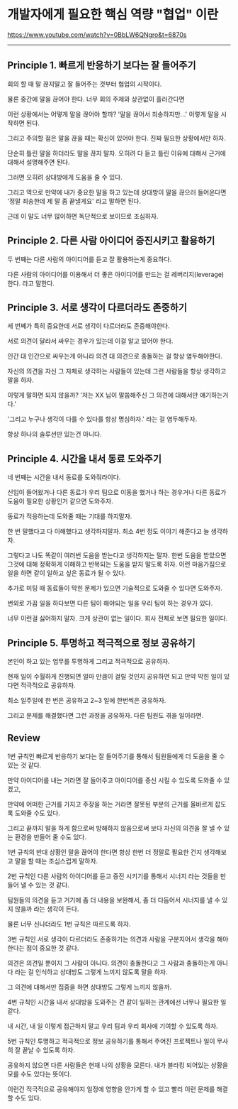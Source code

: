 # 개발자에게 필요한 핵심 역량 "협업" 이란

https://www.youtube.com/watch?v=0BbLW6QNgro&t=6870s

***

## Principle 1. 빠르게 반응하기 보다는 잘 들어주기

회의 할 때 말 끊지말고 잘 들어주는 것부터 협업의 시작이다.

물론 중간에 말을 끊어야 한다. 너무 회의 주제와 상관없이 흘러간다면 

이런 상황에서는 어떻게 말을 끊어야 할까? '말을 끊어서 죄송하지만...' 이렇게 말을 시작하면 된다.

그리고 주의할 점은 말을 끊을 때는 확신이 있어야 한다. 진짜 필요한 상황에서만 하자. 

단순히 틀린 말을 하더라도 말을 끊지 말자. 오히려 다 듣고 틀린 이유에 대해서 근거에 대해서 설명해주면 된다.

그러면 오히려 상대방에게 도움을 줄 수 있다.

그리고 역으로 만약에 내가 중요한 말을 하고 있는데 상대방이 말을 끊으러 들어온다면 '정말 죄송한데 제 말 좀 끝낼게요' 라고 말하면 된다.

근데 이 말도 너무 많이하면 독단적으로 보이므로 조심하자. 

## Principle 2. 다른 사람 아이디어 증진시키고 활용하기

두 번째는 다른 사람의 아이디어를 듣고 잘 활용하는게 중요하다. 

다른 사람의 아이디어를 이용해서 더 좋은 아이디어를 만드는 걸 레버리지(leverage) 한다. 라고 말한다.

## Principle 3. 서로 생각이 다르더라도 존중하기

세 번쩨가 특히 중요한데 서로 생각이 다르더라도 존중해야한다.

서로 의견이 달라서 싸우는 경우가 있는데 이걸 알고 있어야 한다. 

인간 대 인간으로 싸우는게 아니라 의견 대 의견으로 충돌하는 걸 항상 염두해야한다. 

자신의 의견을 자신 그 자체로 생각하는 사람들이 있는데 그런 사람들을 항상 생각하고 말을 하자. 

이렇게 말하면 되지 않을까? '저는 XX 님이 말씀해주신 그 의견에 대해서만 얘기하는거다.'  

'그리고 누구나 생각이 다를 수 있다를 항상 명심하자.' 라는 걸 염두해두자. 

항상 하나의 솔루션만 있는건 아니다. 

## Principle 4. 시간을 내서 동료 도와주기

네 번째는 시간을 내서 동료를 도와줘라이다. 

신입이 들어왔거나 다른 동료가 우리 팀으로 이동을 했거나 하는 경우거나 다른 동료가 도움이 필요한 상황인거 같으면 도와주자. 

동료가 적응하는데 도와줄 때는 기대를 하지말자.   

한 번 말했다고 다 이해했다고 생각하지말자. 최소 4번 정도 이야기 해준다고 늘 생각하자. 

그렇다고 나도 똑같이 여러번 도움을 받는다고 생각하지는 말자. 한번 도움을 받았으면 그것에 대해 정확하게 이해하고 반복되는 도움을 
받지 말도록 하자. 이런 마음가짐으로 일을 하면 같이 일하고 싶은 동료가 될 수 있다.     

추가로 미팅 때 동료들이 막힌 문제가 있으면 기술적으로 도와줄 수 있다면 도와주자.  

번외로 가끔 일을 하다보면 다른 팀이 해야되는 일을 우리 팀이 하는 경우가 있다.

너무 이런걸 싫어하지 말자. 크게 상관이 없는 일이다. 회사 전체로 보면 필요한 일이다.   

## Principle 5. 투명하고 적극적으로 정보 공유하기 

본인이 하고 있는 업무를 투명하게 그리고 적극적으로 공유하자. 

현재 일이 수월하게 진행되면 얼마 만큼이 걸릴 것인지 공유하면 되고 만약 막힌 일이 있다면 적극적으로 공유하자.  

최소 일주일에 한 번은 공유하고 2~3 일에 한번씩은 공유하자. 

그리고 문제를 해결했다면 그런 과정을 공유하자. 다른 팀원도 겪을 일이라면.   

## Review 

1번 규칙인 빠르게 반응하기 보다는 잘 들어주기를 통해서 팀원들에게 더 도움을 줄 수 있는 것 같다. 

만약 아이디어를 내는 거라면 잘 들어주고 아이디어를 증신 시킬 수 있도록 도와줄 수 있겠고, 

만약에 어떠한 근거를 가지고 주장을 하는 거라면 잘못된 부분의 근거를 올바르게 잡도록 도와줄 수도 있다. 

그리고 끝까지 말을 하게 함으로써 방해하지 않음으로써 보다 자신의 의견을 잘 낼 수 있는 환경을 만들어 줄 수도 있다. 

1번 규칙의 반대 상황인 말을 끊어야 한다면 항상 한번 더 정말로 필요한 건지 생각해보고 말을 할 때는 조심스럽게 말하자. 

2번 규칙인 다른 사람의 아이디어를 듣고 증진 시키기를 통해서 시너지 라는 것들을 만들어 낼 수 있는 것 같다. 

팀원들의 의견을 듣고 거기에 좀 더 내용을 보완해서, 좀 더 다듬어서 시너지를 낼 수 있지 않을까 라는 생각이 든다. 

물론 너무 신나더라도 1번 규칙은 따르도록 하자. 

3번 규칙인 서로 생각이 다르더라도 존중하기는 의견과 사람을 구분지어서 생각을 해야 한다는 점이 중요한 것 같다. 

의견은 의견일 뿐이지 그 사람이 아니다. 의견이 충돌한다고 그 사람과 충돌하는게 아니다 라는 걸 인식하고 상대방도 그렇게 느끼지 않도록
말을 하자. 

그 의견에 대해서만 집중을 하면 상대방도 그렇게 느끼지 않을까. 

4번 규칙인 시간을 내서 상대방을 도와주는 건 같이 일하는 관계에선 너무나 필요한 일 같다. 

내 시간, 내 일 이렇게 접근하지 말고 우리 팀과 우리 회사에 기여할 수 있도록 하자.

5번 규칙인 투명하고 적극적으로 정보 공유하기를 통해서 주어진 프로젝트나 일이 무사히 잘 끝날 수 있도록 하자. 

공유하지 않으면 다른 사람들은 현재 나의 상황을 모른다. 내가 블라킹 되어있는 상황을 모를 수도 있다는 뜻이다.

이런건 적극적으로 공유해야지 일정에 영향을 안가게 할 수 있고 빨리 이런 문제를 해결할 수도 있다. 

 
 





